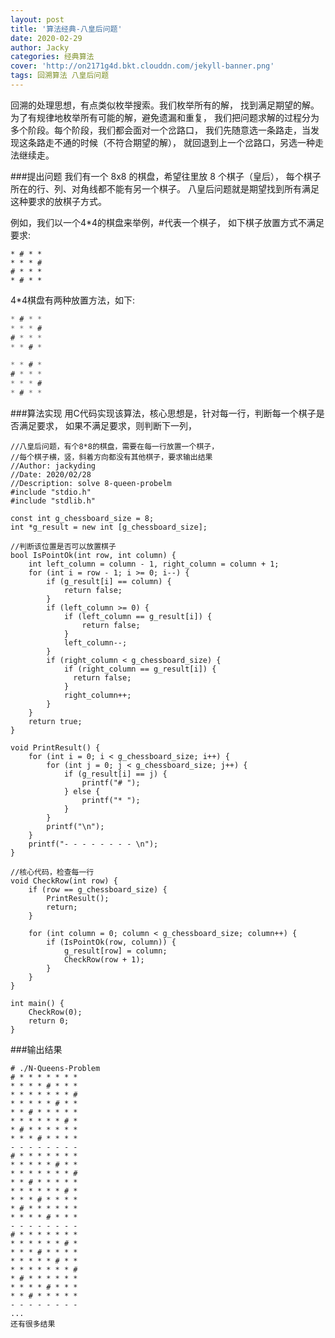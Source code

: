 ```yaml
---
layout: post
title: '算法经典-八皇后问题'
date: 2020-02-29
author: Jacky
categories: 经典算法
cover: 'http://on2171g4d.bkt.clouddn.com/jekyll-banner.png'
tags: 回溯算法 八皇后问题
---
```


回溯的处理思想，有点类似枚举搜索。我们枚举所有的解，
找到满足期望的解。为了有规律地枚举所有可能的解，避免遗漏和重复，
我们把问题求解的过程分为多个阶段。每个阶段，我们都会面对一个岔路口，
我们先随意选一条路走，当发现这条路走不通的时候（不符合期望的解），
就回退到上一个岔路口，另选一种走法继续走。

###提出问题
我们有一个 8x8 的棋盘，希望往里放 8 个棋子（皇后），
每个棋子所在的行、列、对角线都不能有另一个棋子。
八皇后问题就是期望找到所有满足这种要求的放棋子方式。

例如，我们以一个4*4的棋盘来举例，#代表一个棋子，
如下棋子放置方式不满足要求:
```clike
* # * *
* * * #
# * * *
* # * *
```
4*4棋盘有两种放置方法，如下:
```css
* # * *
* * * #
# * * *
* * # *
```
```css
* * # *
# * * * 
* * * #
* # * *
```

###算法实现
用C代码实现该算法，核心思想是，针对每一行，判断每一个棋子是否满足要求，
如果不满足要求，则判断下一列，
```clike
//八皇后问题，有个8*8的棋盘，需要在每一行放置一个棋子，
//每个棋子横，竖，斜着方向都没有其他棋子，要求输出结果
//Author: jackyding
//Date: 2020/02/28
//Description: solve 8-queen-probelm
#include "stdio.h"
#include "stdlib.h"

const int g_chessboard_size = 8;
int *g_result = new int [g_chessboard_size];

//判断该位置是否可以放置棋子
bool IsPointOk(int row, int column) {
    int left_column = column - 1, right_column = column + 1;
    for (int i = row - 1; i >= 0; i--) {
        if (g_result[i] == column) {
            return false;
        }
        if (left_column >= 0) {
            if (left_column == g_result[i]) {
                return false;
            }
            left_column--;
        }
        if (right_column < g_chessboard_size) {
            if (right_column == g_result[i]) {
              return false;
            }
            right_column++;
        }
    }
    return true;
}

void PrintResult() {
    for (int i = 0; i < g_chessboard_size; i++) {
        for (int j = 0; j < g_chessboard_size; j++) {
            if (g_result[i] == j) {
                printf("# ");
            } else {
                printf("* ");
            }
        }
        printf("\n");
    }
    printf("- - - - - - - - \n");
}

//核心代码，检查每一行
void CheckRow(int row) {
    if (row == g_chessboard_size) {
        PrintResult();
        return;
    }

    for (int column = 0; column < g_chessboard_size; column++) {
        if (IsPointOk(row, column)) {
            g_result[row] = column;
            CheckRow(row + 1);
        }
    }
}

int main() {
    CheckRow(0);
    return 0;
}
```

###输出结果
```clike
# ./N-Queens-Problem
# * * * * * * *
* * * * # * * *
* * * * * * * #
* * * * * # * *
* * # * * * * *
* * * * * * # *
* # * * * * * *
* * * # * * * *
- - - - - - - -
# * * * * * * *
* * * * * # * *
* * * * * * * #
* * # * * * * *
* * * * * * # *
* * * # * * * *
* # * * * * * *
* * * * # * * *
- - - - - - - -
# * * * * * * *
* * * * * * # *
* * * # * * * *
* * * * * # * *
* * * * * * * #
* # * * * * * *
* * * * # * * *
* * # * * * * *
- - - - - - - -
...
还有很多结果
```